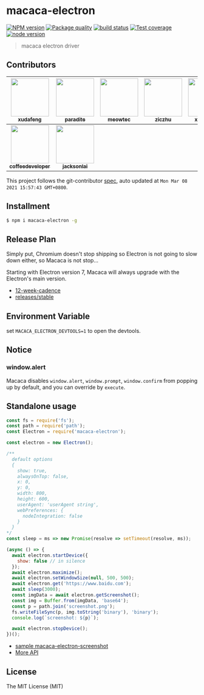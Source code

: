 # macaca-electron

[![NPM version][npm-image]][npm-url]
[![Package quality][quality-image]][quality-url]
[![build status][travis-image]][travis-url]
[![Test coverage][coveralls-image]][coveralls-url]
[![node version][node-image]][node-url]

[npm-image]: https://img.shields.io/npm/v/macaca-electron.svg?style=flat-square
[npm-url]: https://npmjs.org/package/macaca-electron
[quality-image]: https://packagequality.com/shield/macaca-electron.svg
[quality-url]: https://packagequality.com/#?package=macaca-electron
[travis-image]: https://img.shields.io/travis/macacajs/macaca-electron.svg?style=flat-square
[travis-url]: https://travis-ci.org/macacajs/macaca-electron
[coveralls-image]: https://img.shields.io/coveralls/macacajs/macaca-electron.svg?style=flat-square
[coveralls-url]: https://coveralls.io/r/macacajs/macaca-electron?branch=master
[node-image]: https://img.shields.io/badge/node.js-%3E=_7-green.svg?style=flat-square
[node-url]: http://nodejs.org/download/

> macaca electron driver

<!-- GITCONTRIBUTOR_START -->

## Contributors

|[<img src="https://avatars.githubusercontent.com/u/1011681?v=4" width="100px;"/><br/><sub><b>xudafeng</b></sub>](https://github.com/xudafeng)<br/>|[<img src="https://avatars.githubusercontent.com/u/1209810?v=4" width="100px;"/><br/><sub><b>paradite</b></sub>](https://github.com/paradite)<br/>|[<img src="https://avatars.githubusercontent.com/u/4006436?v=4" width="100px;"/><br/><sub><b>meowtec</b></sub>](https://github.com/meowtec)<br/>|[<img src="https://avatars.githubusercontent.com/u/1044425?v=4" width="100px;"/><br/><sub><b>ziczhu</b></sub>](https://github.com/ziczhu)<br/>|[<img src="https://avatars.githubusercontent.com/u/43984518?v=4" width="100px;"/><br/><sub><b>xianxiaow</b></sub>](https://github.com/xianxiaow)<br/>|[<img src="https://avatars.githubusercontent.com/u/252317?v=4" width="100px;"/><br/><sub><b>cyjake</b></sub>](https://github.com/cyjake)<br/>|
| :---: | :---: | :---: | :---: | :---: | :---: |
[<img src="https://avatars.githubusercontent.com/u/1487773?v=4" width="100px;"/><br/><sub><b>coffeedeveloper</b></sub>](https://github.com/coffeedeveloper)<br/>|[<img src="https://avatars.githubusercontent.com/u/4575751?v=4" width="100px;"/><br/><sub><b>jacksonlai</b></sub>](https://github.com/jacksonlai)<br/>

This project follows the git-contributor [spec](https://github.com/xudafeng/git-contributor), auto updated at `Mon Mar 08 2021 15:57:43 GMT+0800`.

<!-- GITCONTRIBUTOR_END -->

## Installment

```bash
$ npm i macaca-electron -g
```

## Release Plan

Simply put, Chromium doesn't stop shipping so Electron is not going to slow down either, so Macaca is not stop...

Starting with Electron version 7, Macaca will always upgrade with the Electron's main version.

- [12-week-cadence](https://electronjs.org/blog/12-week-cadence)
- [releases/stable](https://electronjs.org/releases/stable)

## Environment Variable

set `MACACA_ELECTRON_DEVTOOLS=1` to open the devtools.

## Notice

### window.alert

Macaca disables `window.alert`, `window.prompt`, `window.confirm` from popping up by default, and you can override by `execute`.

## Standalone usage

```javascript
const fs = require('fs');
const path = require('path');
const Electron = require('macaca-electron');

const electron = new Electron();

/**
  default options
  {
    show: true,
    alwaysOnTop: false,
    x: 0,
    y: 0,
    width: 800,
    height: 600,
    userAgent: 'userAgent string',
    webPreferences: {
      nodeIntegration: false
    }
  }
*/
const sleep = ms => new Promise(resolve => setTimeout(resolve, ms));

(async () => {
  await electron.startDevice({
    show: false // in silence
  });
  await electron.maximize();
  await electron.setWindowSize(null, 500, 500);
  await electron.get('https://www.baidu.com');
  await sleep(3000);
  const imgData = await electron.getScreenshot();
  const img = Buffer.from(imgData, 'base64');
  const p = path.join('screenshot.png');
  fs.writeFileSync(p, img.toString('binary'), 'binary');
  console.log(`screenshot: ${p}`);

  await electron.stopDevice();
})();
```

- [sample macaca-electron-screenshot](//github.com/macaca-sample/macaca-electron-screenshot)
- [More API](//macacajs.github.io/macaca-electron/)

## License

The MIT License (MIT)
